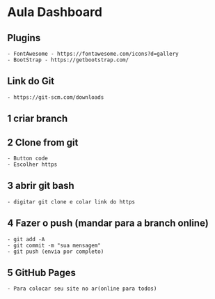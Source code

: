 # Aula Dashboard

## Plugins
    - FontAwesome - https://fontawesome.com/icons?d=gallery
    - BootStrap - https://getbootstrap.com/

## Link do Git  
    - https://git-scm.com/downloads

## 1 criar branch

## 2 Clone from git
    - Button code
    - Escolher https

## 3 abrir git bash
    - digitar git clone e colar link do https

## 4 Fazer o push (mandar para a branch online)
    - git add -A
    - git commit -m "sua mensagem"
    - git push (envia por completo)

## 5 GitHub Pages
    - Para colocar seu site no ar(online para todos)